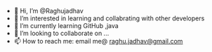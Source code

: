 - 👋 Hi, I’m @Raghujadhav
- 👀 I’m interested in learning and collabrating with other developers
- 🌱 I’m currently learning GitHub ,java
- 💞️ I’m looking to collaborate on ...
- 📫 How to reach me: email me@ raghu.jadhav@gmail.com

<!---
Raghujadhav/Raghujadhav is a ✨ special ✨ repository because its `README.md` (this file) appears on your GitHub profile.
You can click the Preview link to take a look at your changes.
--->

